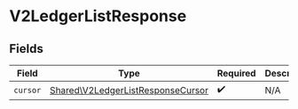 # V2LedgerListResponse


## Fields

| Field                                                                                  | Type                                                                                   | Required                                                                               | Description                                                                            |
| -------------------------------------------------------------------------------------- | -------------------------------------------------------------------------------------- | -------------------------------------------------------------------------------------- | -------------------------------------------------------------------------------------- |
| `cursor`                                                                               | [Shared\V2LedgerListResponseCursor](../../Models/Shared/V2LedgerListResponseCursor.md) | :heavy_check_mark:                                                                     | N/A                                                                                    |